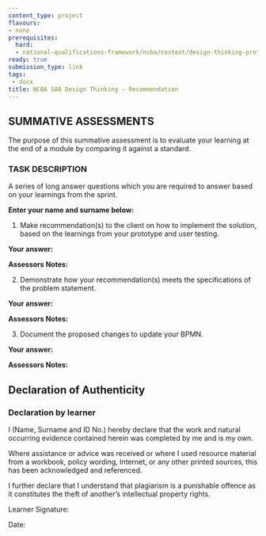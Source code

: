 ```yaml
---
content_type: project
flavours:
- none
prerequisites:
  hard:
  - national-qualifications-framework/ncba/content/design-thinking-prototype-and-test
ready: true
submission_type: link
tags: 
 - docx
title: NCBA SA8 Design Thinking - Recommendation
---
```

## SUMMATIVE ASSESSMENTS

The purpose of this summative assessment is to evaluate your learning at the end of a module by comparing it against a standard. 

### TASK DESCRIPTION

A series of long answer questions which you are required to answer based on your learnings from the sprint.

**Enter your name and surname below:**
 

 
1. Make recommendation(s) to the client on how to implement the solution, based on the learnings from your prototype and user testing.

**Your answer:**
 

 
**Assessors Notes:**
 


2. Demonstrate how your recommendation(s) meets the specifications of the problem statement.

**Your answer:**
 

 
**Assessors Notes:**
 


3. Document the proposed changes to update your BPMN.

**Your answer:**
 

 
**Assessors Notes:**
 


## Declaration of Authenticity
 
### Declaration by learner
 
I (Name, Surname and ID No.)   hereby declare that the work and natural occurring evidence contained herein was completed by me and is my own.
 
Where assistance or advice was received or where I used resource material from a workbook, policy wording, Internet, or any other printed sources, this has been acknowledged and referenced.
 
I further declare that I understand that plagiarism is a punishable offence as it constitutes the theft of another’s intellectual property rights.
 
                                                               
Learner Signature: 

Date:
